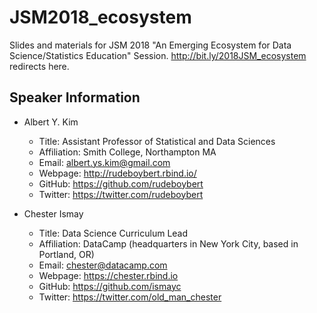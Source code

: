 # JSM2018_ecosystem
Slides and materials for JSM 2018 "An Emerging Ecosystem for Data Science/Statistics Education" Session. <http://bit.ly/2018JSM_ecosystem> redirects here.

## Speaker Information

* Albert Y. Kim
    + Title: Assistant Professor of Statistical and Data Sciences
    + Affiliation: Smith College, Northampton MA
    + Email: <albert.ys.kim@gmail.com>
    + Webpage: <http://rudeboybert.rbind.io/>
    + GitHub: <https://github.com/rudeboybert>
    + Twitter: <https://twitter.com/rudeboybert>
    
* Chester Ismay
    + Title: Data Science Curriculum Lead
    + Affiliation: DataCamp (headquarters in New York City, based in Portland, OR)
    + Email: <chester@datacamp.com>
    + Webpage: <https://chester.rbind.io>
    + GitHub: <https://github.com/ismayc>
    + Twitter: <https://twitter.com/old_man_chester>
